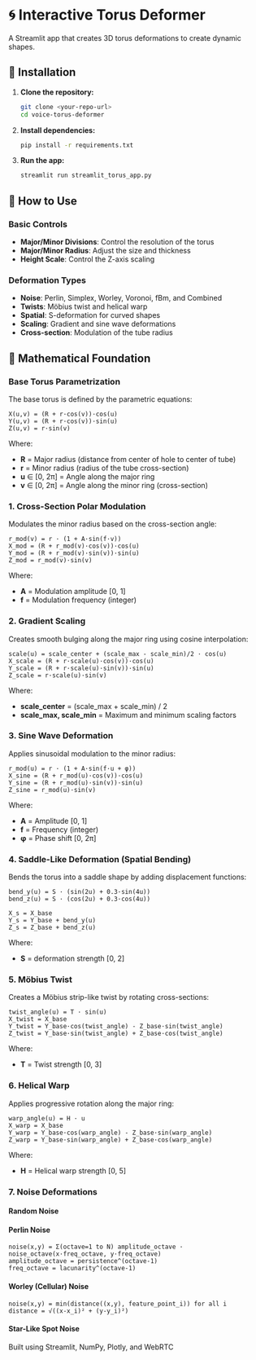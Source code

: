 # 🌀 Interactive Torus Deformer

A Streamlit app that creates 3D torus deformations to create dynamic shapes.

## 🚀 Installation

1. **Clone the repository:**
   ```bash
   git clone <your-repo-url>
   cd voice-torus-deformer
   ```

2. **Install dependencies:**
   ```bash
   pip install -r requirements.txt
   ```

3. **Run the app:**
   ```bash
   streamlit run streamlit_torus_app.py
   ```

## 🎯 How to Use

### Basic Controls
- **Major/Minor Divisions**: Control the resolution of the torus
- **Major/Minor Radius**: Adjust the size and thickness
- **Height Scale**: Control the Z-axis scaling

### Deformation Types
- **Noise**: Perlin, Simplex, Worley, Voronoi, fBm, and Combined
- **Twists**: Möbius twist and helical warp
- **Spatial**: S-deformation for curved shapes
- **Scaling**: Gradient and sine wave deformations
- **Cross-section**: Modulation of the tube radius


## 🧮 Mathematical Foundation

### Base Torus Parametrization

The base torus is defined by the parametric equations:

```
X(u,v) = (R + r·cos(v))·cos(u)
Y(u,v) = (R + r·cos(v))·sin(u)  
Z(u,v) = r·sin(v)
```

Where:
- **R** = Major radius (distance from center of hole to center of tube)
- **r** = Minor radius (radius of the tube cross-section)
- **u** ∈ [0, 2π] = Angle along the major ring
- **v** ∈ [0, 2π] = Angle along the minor ring (cross-section)

### 1. Cross-Section Polar Modulation

Modulates the minor radius based on the cross-section angle:

```
r_mod(v) = r · (1 + A·sin(f·v))
X_mod = (R + r_mod(v)·cos(v))·cos(u)
Y_mod = (R + r_mod(v)·sin(v))·sin(u)
Z_mod = r_mod(v)·sin(v)
```

Where:
- **A** = Modulation amplitude [0, 1]
- **f** = Modulation frequency (integer)

### 2. Gradient Scaling

Creates smooth bulging along the major ring using cosine interpolation:

```
scale(u) = scale_center + (scale_max - scale_min)/2 · cos(u)
X_scale = (R + r·scale(u)·cos(v))·cos(u)
Y_scale = (R + r·scale(u)·sin(v))·sin(u)
Z_scale = r·scale(u)·sin(v)
```

Where:
- **scale_center** = (scale_max + scale_min) / 2
- **scale_max, scale_min** = Maximum and minimum scaling factors

### 3. Sine Wave Deformation

Applies sinusoidal modulation to the minor radius:

```
r_mod(u) = r · (1 + A·sin(f·u + φ))
X_sine = (R + r_mod(u)·cos(v))·cos(u)
Y_sine = (R + r_mod(u)·sin(v))·sin(u)
Z_sine = r_mod(u)·sin(v)
```

Where:
- **A** = Amplitude [0, 1]
- **f** = Frequency (integer)
- **φ** = Phase shift [0, 2π]

### 4. Saddle-Like Deformation (Spatial Bending)

Bends the torus into a saddle shape by adding displacement functions:

```
bend_y(u) = S · (sin(2u) + 0.3·sin(4u))
bend_z(u) = S · (cos(2u) + 0.3·cos(4u))

X_s = X_base
Y_s = Y_base + bend_y(u)
Z_s = Z_base + bend_z(u)
```

Where:
- **S** = deformation strength [0, 2]

### 5. Möbius Twist

Creates a Möbius strip-like twist by rotating cross-sections:

```
twist_angle(u) = T · sin(u)
X_twist = X_base
Y_twist = Y_base·cos(twist_angle) - Z_base·sin(twist_angle)
Z_twist = Y_base·sin(twist_angle) + Z_base·cos(twist_angle)
```

Where:
- **T** = Twist strength [0, 3]

### 6. Helical Warp

Applies progressive rotation along the major ring:

```
warp_angle(u) = H · u
X_warp = X_base
Y_warp = Y_base·cos(warp_angle) - Z_base·sin(warp_angle)
Z_warp = Y_base·sin(warp_angle) + Z_base·cos(warp_angle)
```

Where:
- **H** = Helical warp strength [0, 5]

### 7. Noise Deformations

#### Random Noise

#### Perlin Noise
```
noise(x,y) = Σ(octave=1 to N) amplitude_octave · noise_octave(x·freq_octave, y·freq_octave)
amplitude_octave = persistence^(octave-1)
freq_octave = lacunarity^(octave-1)
```

#### Worley (Cellular) Noise
```
noise(x,y) = min(distance((x,y), feature_point_i)) for all i
distance = √((x-x_i)² + (y-y_i)²)
```

#### Star-Like Spot Noise

Built using Streamlit, NumPy, Plotly, and WebRTC
